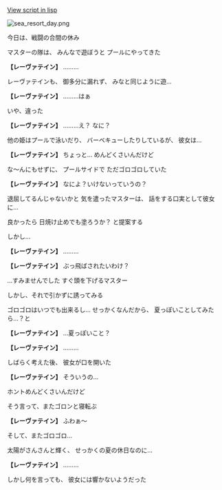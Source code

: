 [View script in lisp](../scripts/210022201.txt)

![sea_resort_day.png](../images/backgrounds/sea_resort_day.png)

今日は、戦闘の合間の休み

マスターの隊は、
みんなで遊ぼうと
プールにやってきた

**【レーヴァテイン】**
………

レーヴァテインも、
御多分に漏れず、
みなと同じように遊…

**【レーヴァテイン】**
………はぁ

いや、違った

**【レーヴァテイン】**
………え？
なに？

他の姫はプールで泳いだり、
バーベキューしたりしているが、
彼女は…

**【レーヴァテイン】**
ちょっと…
めんどくさいんだけど

な～んにもせずに、
プールサイドで
ただゴロゴロしていた

**【レーヴァテイン】**
なによ？いけないっていうの？

退屈してるんじゃないかと
気を遣ったマスターは、
話をする口実として彼女に…

良かったら
日焼け止めでも塗ろうか？
と提案する

しかし…

**【レーヴァテイン】**
………

**【レーヴァテイン】**
ぶっ飛ばされたいわけ？

…すみませんでした
すぐ頭を下げるマスター

しかし、それで引かずに誘ってみる

ゴロゴロはいつでも出来るし…
せっかくなんだから、
夏っぽいことしてみたら…？と

**【レーヴァテイン】**
…夏っぽいこと？

**【レーヴァテイン】**
………

しばらく考えた後、
彼女が口を開いた

**【レーヴァテイン】**
そういうの…

ホントめんどくさいんだけど

そう言って、またゴロンと寝転ぶ

**【レーヴァテイン】**
ふわぁ～

そして、またゴロゴロ…

太陽がさんさんと輝く、
せっかくの夏の休日なのに…

**【レーヴァテイン】**
………

しかし何を言っても、
彼女には響かないようだった
